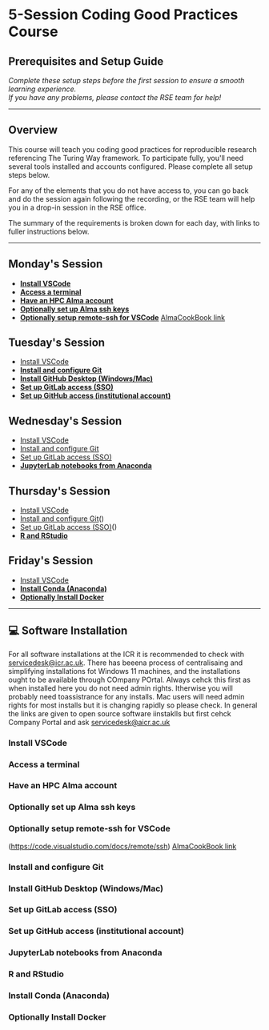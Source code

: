 # 5-Session Coding Good Practices Course
## Prerequisites and Setup Guide

*Complete these setup steps before the first session to ensure a smooth learning experience.*  
*If you have any problems, please contact the RSE team for help!*

---

## Overview

This course will teach you coding good practices for reproducible research referencing The Turing Way framework. To participate fully, you'll need several tools installed and accounts configured. Please complete all setup steps below.

For any of the elements that you do not have access to, you can go back and do the session again following the recording, or the RSE team will help you in a drop-in session in the RSE office.  

The summary of the requirements is broken down for each day, with links to fuller instructions below.

---

## Monday's Session
- [**Install VSCode**]()
- [**Access a terminal**]()
- [**Have an HPC Alma account**]()
- [**Optionally set up Alma ssh keys**]()
- [**Optionally setup remote-ssh for VSCode**](https://code.visualstudio.com/docs/remote/ssh) [AlmaCookBook link](https://almacookbook.github.io/ides/remote/)


## Tuesday's Session
- [Install VSCode]()
- [**Install and configure Git**]()
- [**Install GitHub Desktop (Windows/Mac)**]()
- [**Set up GitLab access (SSO)**]()
- [**Set up GitHub access (institutional account)**]()

## Wednesday's Session
- [Install VSCode]()
- [Install and configure Git]()
- [Set up GitLab access (SSO)]()
- [**JupyterLab notebooks from Anaconda**]()

## Thursday's Session
- [Install VSCode]()
- [Install and configure Git]()()
- [Set up GitLab access (SSO)]()()
- [**R and RStudio**]()

## Friday's Session
- [Install VSCode]()
- [**Install Conda (Anaconda)**]()
- [**Optionally Install Docker**]()

---

## 💻 Software Installation
For all software installations at the ICR it is recommended to check with servicedesk@icr.ac.uk. There has beeena  process of centralisaing and simplifying installations fot Windows 11 machines, and the installations ought to be available through COmpany POrtal. Always cehck this first as when installed here you do not need admin rights. Itherwise you will probably need toassistrance for any installs. Mac users will need admin rights for most installs but it is changing rapidly so please check. In general the links are given to open source software iinstaklls but first cehck Company Portal and ask servicedesk@aicr.ac.uk

### Install VSCode
### Access a terminal
### Have an HPC Alma account
### Optionally set up Alma ssh keys
### Optionally setup remote-ssh for VSCode
(https://code.visualstudio.com/docs/remote/ssh) [AlmaCookBook link](https://almacookbook.github.io/ides/remote/)

### Install and configure Git
### Install GitHub Desktop (Windows/Mac)
### Set up GitLab access (SSO)
### Set up GitHub access (institutional account)
### JupyterLab notebooks from Anaconda
### R and RStudio
### Install Conda (Anaconda)
### Optionally Install Docker


